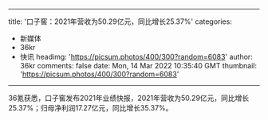 
---
title: '口子窖：2021年营收为50.29亿元，同比增长25.37%'
categories: 
 - 新媒体
 - 36kr
 - 快讯
headimg: 'https://picsum.photos/400/300?random=6083'
author: 36kr
comments: false
date: Mon, 14 Mar 2022 10:35:40 GMT
thumbnail: 'https://picsum.photos/400/300?random=6083'
---

<div>   
36氪获悉，口子窖发布2021年业绩快报，2021年营收为50.29亿元，同比增长25.37%；归母净利润17.27亿元，同比增长35.37%。  
</div>
            